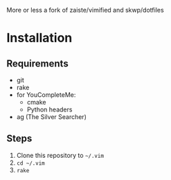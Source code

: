 More or less a fork of zaiste/vimified and skwp/dotfiles

# Installation

## Requirements
- git
- rake
- for YouCompleteMe:
    - cmake
    - Python headers
- ag (The Silver Searcher)

## Steps

1. Clone this repository to `~/.vim`
2. `cd ~/.vim`
3. `rake`
